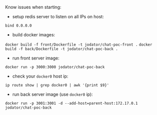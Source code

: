 Know issues when starting:

- setup redis server to listen on all IPs on host:

`bind 0.0.0.0`

- build docker images:

`docker build -f front/Dockerfile -t jodator/chat-poc-front .`
`docker build -f back/Dockerfile -t jodator/chat-poc-back .`

- run front server image:

`docker run -p 3000:3000 jodator/chat-poc-back`

- check your `docker0` host ip:

`ip route show | grep docker0 | awk '{print $9}'`

- run back server image (use `docker0` ip):

`docker run -p 3001:3001 -d --add-host=parent-host:172.17.0.1 jodator/chat-poc-back`
